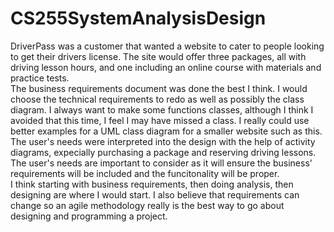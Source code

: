 # CS255SystemAnalysisDesign
DriverPass was a customer that wanted a website to cater to people looking to get their drivers license.  The site would offer three packages, all with driving lesson hours, and one including an online course with materials and practice tests.  
The business requirements document was done the best I think.  I would choose the technical requirements to redo as well as possibly the class diagram.  I always want to make some functions classes, although I think I avoided that this time, I feel I may have missed a class.  I really could use better examples for a UML class diagram for a smaller website such as this.  
The user's needs were interpreted into the design with the help of activity diagrams, expecially purchasing a package and reserving driving lessons.  The user's needs are important to consider as it will ensure the business' requirements will be included and the funcitonality will be proper.  
I think starting with business requirements, then doing analysis, then designing are where I would start.  I also believe that requirements can change so an agile methodology really is the best way to go about designing and programming a project.  
